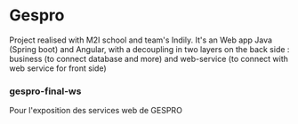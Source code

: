 # Gespro

Project realised with M2I school and team's Indily. It's an Web app Java (Spring boot) and Angular, with a decoupling in two layers on the back side : business (to connect database and more) and web-service (to connect with web service for front side)

### gespro-final-ws

Pour l'exposition des services web de GESPRO
